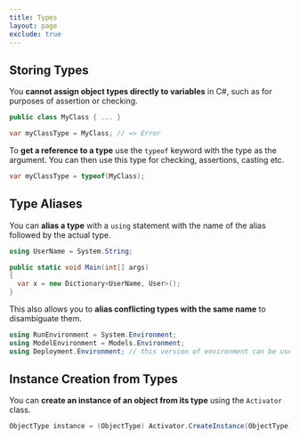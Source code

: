 ```yaml
---
title: Types
layout: page
exclude: true
---
```


## Storing Types

You **cannot assign object types directly to variables** in C#, such as for purposes of assertion or checking.
```csharp
public class MyClass { ... }

var myClassType = MyClass; // => Error
```

To **get a reference to a type** use the `typeof` keyword with the type as the argument. You can then use this type for checking, assertions, casting etc.
```csharp
var myClassType = typeof(MyClass);
```

## Type Aliases

You can **alias a type** with a `using` statement with the name of the alias followed by the actual type. 
```csharp
using UserName = System.String;

public static void Main(int[] args)
{
  var x = new Dictionary<UserName, User>();
}
```

This also allows you to **alias conflicting types with the same name** to disambiguate them.
```csharp
using RunEnvironment = System.Environment;
using ModelEnvironment = Models.Environment;
using Deployment.Environment; // this version of environment can be used directly
```

## Instance Creation from Types

You can **create an instance of an object from its type** using the `Activator` class.
```csharp
ObjectType instance = (ObjectType) Activator.CreateInstance(ObjectType);
```